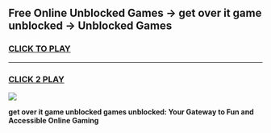 
## Free Online Unblocked Games → get over it game unblocked → Unblocked Games
<h3>
<a href="https://premium.freeplayer.one?title=get_over_it_game_unblocked&ref=21F">CLICK TO PLAY</a></h3>
<hr>

<h3>
<a href="https://premium.freeplayer.one?title=get_over_it_game_unblocked&ref=21F">CLICK 2 PLAY</a>
  
</h3>

<a href="https://premium.freeplayer.one?title=get_over_it_game_unblocked&ref=21F/"><img src="https://clearcache.store/games.png"></a>


**get over it game unblocked games unblocked: Your Gateway to Fun and Accessible Online Gaming**
